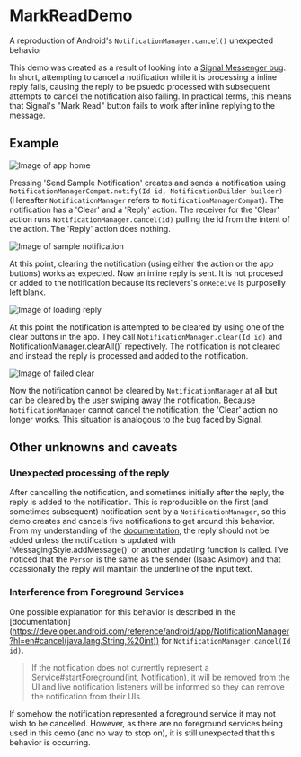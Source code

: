 # MarkReadDemo
A reproduction of Android's `NotificationManager.cancel()` unexpected behavior

This demo was created as a result of looking into a [Signal Messenger bug](https://github.com/signalapp/Signal-Android/issues/9410). 
In short, attempting  to cancel a notification while it is processing a inline reply fails, 
causing the reply to be psuedo processed with subsequent attempts to cancel the notification also failing. 
In practical terms, this means that Signal's "Mark Read" button fails to work after inline replying to the message. 

## Example
![Image of app home](images/home.png)

Pressing 'Send Sample Notification' creates and sends a notification using `NotificationManagerCompat.notify(Id id, NotificationBuilder builder)` 
(Hereafter `NotificationManager` refers to `NotificationManagerCompat`).
The notification has a 'Clear' and a 'Reply' action. 
The receiver for the 'Clear' action runs `NotificationManager.cancel(id)` pulling the id from the intent of the action. The 'Reply' action does nothing. 

![Image of sample notification](images/sample.png)

At this point, clearing the notification (using either the action or the app buttons) works as expected. 
Now an inline reply is sent. It is not procesed or added to the notification because its recievers's `onReceive` is purposelly left blank. 

![Image of loading reply](images/reply.png)

At this point the notification is attempted to be cleared by using one of the clear buttons in the app. 
They call `NotificationManager.clear(Id id)` and NotificationManager.clearAll()` repectively. 
The notification is not cleared and instead the reply is processed and added to the notification. 

![Image of failed clear](images/clear.png)

Now the notification cannot be cleared by `NotificationManager` at all but can be cleared by the user swiping away the notification. 
Because `NotificationManager` cannot cancel the notification, the 'Clear' action no longer works. This situation is analogous to the bug faced by Signal. 

## Other unknowns and caveats

### Unexpected processing of the reply
After cancelling the notification, and sometimes initially after the reply, the reply is added to the notification. 
This is reproducible on the first (and sometimes subsequent) notification sent by a `NotificationManager`, 
so this demo creates and cancels five notifications to get around this behavior.
From my understanding of the [documentation](https://developer.android.com/training/notify-user/build-notification#messaging-best-practices), 
the reply should not be added unless the notification is updated with 'MessagingStyle.addMessage()' or another updating function is called. 
I've noticed that the `Person` is the same as the sender (Isaac Asimov) and that ocassionally the reply will maintain the underline of the input text. 

### Interference from Foreground Services
One possible explanation for this behavior is described in the [documentation]
(https://developer.android.com/reference/android/app/NotificationManager?hl=en#cancel(java.lang.String,%20int)) for `NotificationManager.cancel(Id id)`.

> If the notification does not currently represent a Service#startForeground(int, Notification), 
> it will be removed from the UI and live notification listeners will be informed so they can remove the notification from their UIs.

If somehow the notification represented a foreground service it may not wish to be cancelled. 
However, as there are no foreground services being used in this demo (and no way to stop on), it is still unexpected that this behavior is occurring. 

